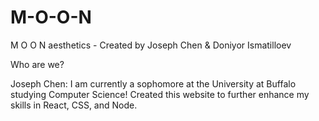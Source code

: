 # M-O-O-N
M O O N aesthetics - Created by Joseph Chen & Doniyor Ismatilloev

Who are we?

Joseph Chen: 
I am currently a sophomore at the University at Buffalo studying Computer Science!
Created this website to further enhance my skills in React, CSS, and Node.
